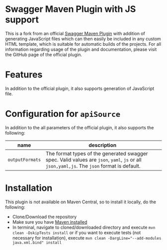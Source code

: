 # Swagger Maven Plugin with JS support

This is a fork from an official [Swagger Maven Plugin](https://github.com/kongchen/swagger-maven-plugin/) with addition of generating JavaScript files which can then easily be included in any custom HTML template, which is suitable for automatic builds of the projects. For all information regarding usage of the plugin and documentation, please visit the GitHub page of the official plugin.

# Features

In addition to the official plugin, it also supports generation of JavaScript file.


# Configuration for `apiSource`

In addition to the all parameters of the official plugin, it also supports the following:

| **name** | **description** |
|------------------------|------------------------------------------------------------------------------------------------------------------------------------------------------------------------------------------------------------------------------|
| `outputFormats` | The format types of the generated swagger spec. Valid values are `json`, `yaml`, `js` or all `json,yaml,js`. The `json` format is default.|

# Installation

This plugin is not available on Maven Central, so to install it locally, do the following:
 * Clone/Download the repository
 * Make sure you have [Maven installed](https://maven.apache.org/install.html)
 * In terminal, navigate to cloned/downloaded directory and execute `mvn clean -DskipTests install` or if you  want to  execute tests (not necessary for installation), execute  `mvn clean -DargLine="--add-modules java.xml.bind" install`
 